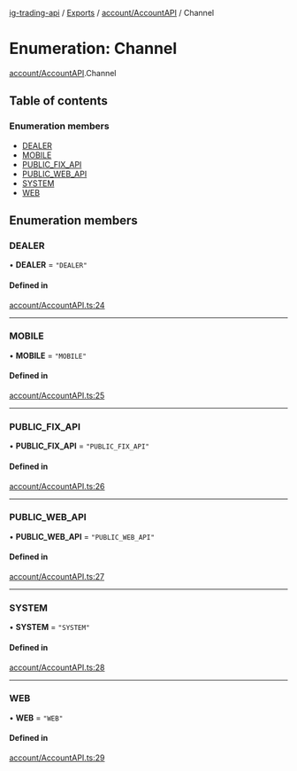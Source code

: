 [ig-trading-api](../README.md) / [Exports](../modules.md) / [account/AccountAPI](../modules/account_AccountAPI.md) / Channel

# Enumeration: Channel

[account/AccountAPI](../modules/account_AccountAPI.md).Channel

## Table of contents

### Enumeration members

- [DEALER](account_AccountAPI.Channel.md#dealer)
- [MOBILE](account_AccountAPI.Channel.md#mobile)
- [PUBLIC_FIX_API](account_AccountAPI.Channel.md#public_fix_api)
- [PUBLIC_WEB_API](account_AccountAPI.Channel.md#public_web_api)
- [SYSTEM](account_AccountAPI.Channel.md#system)
- [WEB](account_AccountAPI.Channel.md#web)

## Enumeration members

### DEALER

• **DEALER** = `"DEALER"`

#### Defined in

[account/AccountAPI.ts:24](https://github.com/bennycode/ig-trading-api/blob/98182c7/src/account/AccountAPI.ts#L24)

---

### MOBILE

• **MOBILE** = `"MOBILE"`

#### Defined in

[account/AccountAPI.ts:25](https://github.com/bennycode/ig-trading-api/blob/98182c7/src/account/AccountAPI.ts#L25)

---

### PUBLIC_FIX_API

• **PUBLIC_FIX_API** = `"PUBLIC_FIX_API"`

#### Defined in

[account/AccountAPI.ts:26](https://github.com/bennycode/ig-trading-api/blob/98182c7/src/account/AccountAPI.ts#L26)

---

### PUBLIC_WEB_API

• **PUBLIC_WEB_API** = `"PUBLIC_WEB_API"`

#### Defined in

[account/AccountAPI.ts:27](https://github.com/bennycode/ig-trading-api/blob/98182c7/src/account/AccountAPI.ts#L27)

---

### SYSTEM

• **SYSTEM** = `"SYSTEM"`

#### Defined in

[account/AccountAPI.ts:28](https://github.com/bennycode/ig-trading-api/blob/98182c7/src/account/AccountAPI.ts#L28)

---

### WEB

• **WEB** = `"WEB"`

#### Defined in

[account/AccountAPI.ts:29](https://github.com/bennycode/ig-trading-api/blob/98182c7/src/account/AccountAPI.ts#L29)
